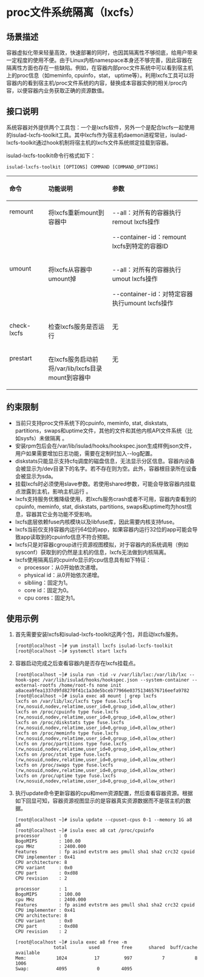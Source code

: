 # proc文件系统隔离（lxcfs）<a name="ZH-CN_TOPIC_0184808029"></a>

## 场景描述<a name="zh-cn_topic_0182200844_section16226747154319"></a>

容器虚拟化带来轻量高效，快速部署的同时，也因其隔离性不够彻底，给用户带来一定程度的使用不便。由于Linux内核namespace本身还不够完善，因此容器在隔离性方面也存在一些缺陷。例如，在容器内部proc文件系统中可以看到宿主机上的proc信息（如meminfo,  cpuinfo，stat， uptime等）。利用lxcfs工具可以将容器内的看到宿主机/proc文件系统的内容，替换成本容器实例的相关/proc内容，以便容器内业务获取正确的资源数值。

## 接口说明<a name="zh-cn_topic_0182200844_section571216114417"></a>

系统容器对外提供两个工具包：一个是lxcfs软件，另外一个是配合lxcfs一起使用的isulad-lxcfs-toolkit工具。其中lxcfs作为宿主机daemon进程常驻，isulad-lxcfs-toolkit通过hook机制将宿主机的lxcfs文件系统绑定挂载到容器。

isulad-lxcfs-toolkit命令行格式如下：

```
isulad-lxcfs-toolkit [OPTIONS] COMMAND [COMMAND_OPTIONS]
```

<a name="zh-cn_topic_0182200844_table1869210387418"></a>
<table><thead align="left"><tr id="zh-cn_topic_0182200844_row1569373816419"><th class="cellrowborder" valign="top" width="20.349999999999998%" id="mcps1.1.4.1.1"><p id="zh-cn_topic_0182200844_p106936387415"><a name="zh-cn_topic_0182200844_p106936387415"></a><a name="zh-cn_topic_0182200844_p106936387415"></a>命令</p>
</th>
<th class="cellrowborder" valign="top" width="33.410000000000004%" id="mcps1.1.4.1.2"><p id="zh-cn_topic_0182200844_p43193341215"><a name="zh-cn_topic_0182200844_p43193341215"></a><a name="zh-cn_topic_0182200844_p43193341215"></a>功能说明</p>
</th>
<th class="cellrowborder" valign="top" width="46.239999999999995%" id="mcps1.1.4.1.3"><p id="zh-cn_topic_0182200844_p15693173814112"><a name="zh-cn_topic_0182200844_p15693173814112"></a><a name="zh-cn_topic_0182200844_p15693173814112"></a>参数</p>
</th>
</tr>
</thead>
<tbody><tr id="zh-cn_topic_0182200844_row12693163810415"><td class="cellrowborder" valign="top" width="20.349999999999998%" headers="mcps1.1.4.1.1 "><p id="zh-cn_topic_0182200844_p66931838134110"><a name="zh-cn_topic_0182200844_p66931838134110"></a><a name="zh-cn_topic_0182200844_p66931838134110"></a>remount</p>
</td>
<td class="cellrowborder" valign="top" width="33.410000000000004%" headers="mcps1.1.4.1.2 "><p id="zh-cn_topic_0182200844_p811074612115"><a name="zh-cn_topic_0182200844_p811074612115"></a><a name="zh-cn_topic_0182200844_p811074612115"></a>将lxcfs重新mount到容器中</p>
</td>
<td class="cellrowborder" valign="top" width="46.239999999999995%" headers="mcps1.1.4.1.3 "><p id="zh-cn_topic_0182200844_p1273811584599"><a name="zh-cn_topic_0182200844_p1273811584599"></a><a name="zh-cn_topic_0182200844_p1273811584599"></a>--all：对所有的容器执行remout  lxcfs操作</p>
<p id="zh-cn_topic_0182200844_p8738358165912"><a name="zh-cn_topic_0182200844_p8738358165912"></a><a name="zh-cn_topic_0182200844_p8738358165912"></a>--container-id：remount  lxcfs到特定的容器ID</p>
</td>
</tr>
<tr id="zh-cn_topic_0182200844_row12634059013"><td class="cellrowborder" valign="top" width="20.349999999999998%" headers="mcps1.1.4.1.1 "><p id="zh-cn_topic_0182200844_p9635951805"><a name="zh-cn_topic_0182200844_p9635951805"></a><a name="zh-cn_topic_0182200844_p9635951805"></a>umount</p>
</td>
<td class="cellrowborder" valign="top" width="33.410000000000004%" headers="mcps1.1.4.1.2 "><p id="zh-cn_topic_0182200844_p4389165412117"><a name="zh-cn_topic_0182200844_p4389165412117"></a><a name="zh-cn_topic_0182200844_p4389165412117"></a>将lxcfs从容器中umount掉</p>
</td>
<td class="cellrowborder" valign="top" width="46.239999999999995%" headers="mcps1.1.4.1.3 "><p id="zh-cn_topic_0182200844_p112881622103"><a name="zh-cn_topic_0182200844_p112881622103"></a><a name="zh-cn_topic_0182200844_p112881622103"></a>--all：对所有的容器执行umout  lxcfs操作</p>
<p id="zh-cn_topic_0182200844_p3288172210011"><a name="zh-cn_topic_0182200844_p3288172210011"></a><a name="zh-cn_topic_0182200844_p3288172210011"></a>--container-id：对特定容器执行umount  lxcfs操作</p>
</td>
</tr>
<tr id="zh-cn_topic_0182200844_row915811441301"><td class="cellrowborder" valign="top" width="20.349999999999998%" headers="mcps1.1.4.1.1 "><p id="zh-cn_topic_0182200844_p166420541409"><a name="zh-cn_topic_0182200844_p166420541409"></a><a name="zh-cn_topic_0182200844_p166420541409"></a>check-lxcfs</p>
</td>
<td class="cellrowborder" valign="top" width="33.410000000000004%" headers="mcps1.1.4.1.2 "><p id="zh-cn_topic_0182200844_p143691559811"><a name="zh-cn_topic_0182200844_p143691559811"></a><a name="zh-cn_topic_0182200844_p143691559811"></a>检查lxcfs服务是否运行</p>
</td>
<td class="cellrowborder" valign="top" width="46.239999999999995%" headers="mcps1.1.4.1.3 "><p id="zh-cn_topic_0182200844_p1329712815118"><a name="zh-cn_topic_0182200844_p1329712815118"></a><a name="zh-cn_topic_0182200844_p1329712815118"></a>无</p>
</td>
</tr>
<tr id="zh-cn_topic_0182200844_row17443144712014"><td class="cellrowborder" valign="top" width="20.349999999999998%" headers="mcps1.1.4.1.1 "><p id="zh-cn_topic_0182200844_p1946512581606"><a name="zh-cn_topic_0182200844_p1946512581606"></a><a name="zh-cn_topic_0182200844_p1946512581606"></a>prestart</p>
</td>
<td class="cellrowborder" valign="top" width="33.410000000000004%" headers="mcps1.1.4.1.2 "><p id="zh-cn_topic_0182200844_p77340320217"><a name="zh-cn_topic_0182200844_p77340320217"></a><a name="zh-cn_topic_0182200844_p77340320217"></a>在lxcfs服务启动前将/var/lib/lxcfs目录mount到容器中</p>
</td>
<td class="cellrowborder" valign="top" width="46.239999999999995%" headers="mcps1.1.4.1.3 "><p id="zh-cn_topic_0182200844_p25281515315"><a name="zh-cn_topic_0182200844_p25281515315"></a><a name="zh-cn_topic_0182200844_p25281515315"></a>无</p>
</td>
</tr>
</tbody>
</table>

## 约束限制<a name="zh-cn_topic_0182200844_section344733012429"></a>

-   当前只支持proc文件系统下的cpuinfo,  meminfo, stat, diskstats,  partitions，swaps和uptime文件，其他的文件和其他内核API文件系统（比如sysfs）未做隔离 。
-   安装rpm包后会在/var/lib/isulad/hooks/hookspec.json生成样例json文件，用户如果需要增加日志功能，需要在定制时加入--log配置。
-   diskstats只能显示支持cfq调度的磁盘信息，无法显示分区信息。容器内设备会被显示为/dev目录下的名字。若不存在则为空。此外，容器根目录所在设备会被显示为sda。
-   挂载lxcfs时必须使用slave参数。若使用shared参数，可能会导致容器内挂载点泄露到主机，影响主机运行 。
-   lxcfs支持服务优雅降级使用，若lxcfs服务crash或者不可用，容器内查看到的cpuinfo,  meminfo, stat, diskstats, partitions, swaps和uptime均为host信息，容器其它业务功能不受影响。
-   lxcfs底层依赖fuse内核模块以及libfuse库，因此需要内核支持fuse。
-   lxcfs当前仅支持容器内运行64位的app，如果容器内运行32位的app可能会导致app读取到的cpuinfo信息不符合预期。
-   lxcfs只是对容器cgroup进行资源视图模拟，对于容器内的系统调用（例如sysconf）获取到的仍然是主机的信息，lxcfs无法做到内核隔离。
-   lxcfs使用隔离后的cpuinfo显示的cpu信息具有如下特征：
    -   processor：从0开始依次递增。
    -   physical  id：从0开始依次递增。
    -   sibliing：固定为1。
    -   core  id：固定为0。
    -   cpu  cores：固定为1。


## 使用示例<a name="zh-cn_topic_0182200844_section8108617154414"></a>

1.  首先需要安装lxcfs和isulad-lxcfs-toolkit这两个包，并启动lxcfs服务。

    ```
    [root@localhost ~]# yum install lxcfs isulad-lxcfs-toolkit 
    [root@localhost ~]# systemctl start lxcfs
    ```

2.  容器启动完成之后查看容器内是否存在lxcfs挂载点。

    ```
    [root@localhost ~]# isula run -tid -v /var/lib/lxc:/var/lib/lxc --hook-spec /var/lib/isulad/hooks/hookspec.json --system-container --external-rootfs /home/root-fs none init
    a8acea9fea1337d9fd8270f41c1a3de5bceb77966e03751346576716eefa9782
    [root@localhost ~]# isula exec a8 mount | grep lxcfs
    lxcfs on /var/lib/lxc/lxcfs type fuse.lxcfs (rw,nosuid,nodev,relatime,user_id=0,group_id=0,allow_other)
    lxcfs on /proc/cpuinfo type fuse.lxcfs (rw,nosuid,nodev,relatime,user_id=0,group_id=0,allow_other)
    lxcfs on /proc/diskstats type fuse.lxcfs (rw,nosuid,nodev,relatime,user_id=0,group_id=0,allow_other)
    lxcfs on /proc/meminfo type fuse.lxcfs (rw,nosuid,nodev,relatime,user_id=0,group_id=0,allow_other)
    lxcfs on /proc/partitions type fuse.lxcfs (rw,nosuid,nodev,relatime,user_id=0,group_id=0,allow_other)
    lxcfs on /proc/stat type fuse.lxcfs (rw,nosuid,nodev,relatime,user_id=0,group_id=0,allow_other)
    lxcfs on /proc/swaps type fuse.lxcfs (rw,nosuid,nodev,relatime,user_id=0,group_id=0,allow_other)
    lxcfs on /proc/uptime type fuse.lxcfs (rw,nosuid,nodev,relatime,user_id=0,group_id=0,allow_other)
    ```

3.  执行update命令更新容器的cpu和mem资源配置，然后查看容器资源。根据如下回显可知，容器资源视图显示的是容器真实资源数据而不是宿主机的数据。

    ```
    [root@localhost ~]# isula update --cpuset-cpus 0-1 --memory 1G a8
    a8
    [root@localhost ~]# isula exec a8 cat /proc/cpuinfo
    processor       : 0
    BogoMIPS        : 100.00
    cpu MHz         : 2400.000
    Features        : fp asimd evtstrm aes pmull sha1 sha2 crc32 cpuid
    CPU implementer : 0x41
    CPU architecture: 8
    CPU variant     : 0x0
    CPU part        : 0xd08
    CPU revision    : 2
    
    processor       : 1
    BogoMIPS        : 100.00
    cpu MHz         : 2400.000
    Features        : fp asimd evtstrm aes pmull sha1 sha2 crc32 cpuid
    CPU implementer : 0x41
    CPU architecture: 8
    CPU variant     : 0x0
    CPU part        : 0xd08
    CPU revision    : 2
    
    [root@localhost ~]# isula exec a8 free -m
                  total        used        free      shared  buff/cache   available
    Mem:           1024          17         997           7           8        1006
    Swap:          4095           0        4095
    ```


